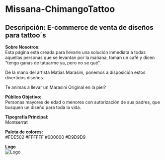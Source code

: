 # Missana-ChimangoTattoo
## Descripción: E-commerce de venta de diseños para tattoo´s


**Sobre Nosotros:**  
Esta página está creada para llevarle una solución inmediata a todas aquellas personas que se levantan por la mañana, toman un café y dicen "tengo ganas de tatuarme ya, pero no se qué". 

De la mano del artista Matias Marasini, ponemos a disposición estos divertidos diseños.

Te animas a llevar un Marasini Original en la piel?

**Público Objetivo:**  
Personas mayores de edad o menores con autorización de sus padres, que busquen un diseño para toda la vida.

**Tipografía Principal:**  
Montserrat

**Paleta de colores:**     
#FDE502
#FFFFFF
#000000
#D9D9D9

**Logo**  
![Logo](https://live.staticflickr.com/65535/52981241852_6e56520377_m.jpg "Logo")

